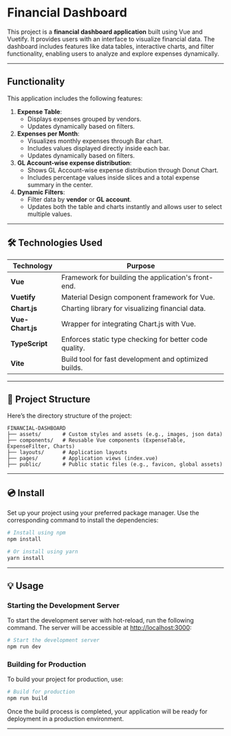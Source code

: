 # Financial Dashboard

This project is a **financial dashboard application** built using Vue and Vuetify. It provides users with an interface to visualize financial data. The dashboard includes features like data tables, interactive charts, and filter functionality, enabling users to analyze and explore expenses dynamically.

---

## Functionality

This application includes the following features:
1. **Expense Table**: 
   - Displays expenses grouped by vendors.
   - Updates dynamically based on filters.
2. **Expenses per Month**: 
   - Visualizes monthly expenses through Bar chart.
   - Includes values displayed directly inside each bar.
   - Updates dynamically based on filters.
3. **GL Account-wise expense distribution**:
   - Shows GL Account-wise expense distribution through Donut Chart.
   - Includes percentage values inside slices and a total expense summary in the center.
4. **Dynamic Filters**:
   - Filter data by **vendor** or **GL account**.
   - Updates both the table and charts instantly and allows user to select multiple values.
---

## 🛠️ Technologies Used

| Technology       | Purpose                                                   |
|-------------------|-----------------------------------------------------------|
| **Vue**           | Framework for building the application's front-end.       |
| **Vuetify**       | Material Design component framework for Vue.              |
| **Chart.js**      | Charting library for visualizing financial data.          |
| **Vue-Chart.js**  | Wrapper for integrating Chart.js with Vue.                |
| **TypeScript**    | Enforces static type checking for better code quality.    |
| **Vite**          | Build tool for fast development and optimized builds.     |

---

## 📂 Project Structure

Here’s the directory structure of the project:

```
FINANCIAL-DASHBOARD
├── assets/       # Custom styles and assets (e.g., images, json data)
├── components/   # Reusable Vue components (ExpenseTable, ExpenseFilter, Charts)
├── layouts/      # Application layouts
├── pages/        # Application views (index.vue)
├── public/       # Public static files (e.g., favicon, global assets)
```

---

## 💿 Install

Set up your project using your preferred package manager. Use the corresponding command to install the dependencies:

```bash
# Install using npm
npm install

# Or install using yarn
yarn install
```

---

## 💡 Usage

### Starting the Development Server

To start the development server with hot-reload, run the following command. The server will be accessible at [http://localhost:3000](http://localhost:3000):

```bash
# Start the development server
npm run dev
```

### Building for Production

To build your project for production, use:

```bash
# Build for production
npm run build
```

Once the build process is completed, your application will be ready for deployment in a production environment.

---